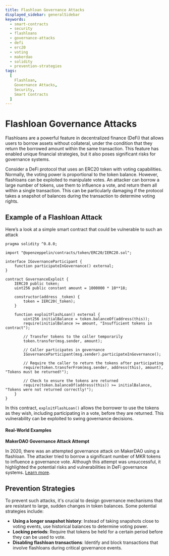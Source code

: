 ```yaml
---
title: Flashloan Governance Attacks
displayed_sidebar: generalSidebar
keywords:
  - smart-contracts
  - security
  - flashloans
  - governance-attacks
  - defi
  - erc20
  - voting
  - makerdao
  - solidity
  - prevention-strategies
tags:
  [
    Flashloan,
    Governance Attacks,
    Security,
    Smart Contracts
  ]
---
```


# Flashloan Governance Attacks

Flashloans are a powerful feature in decentralized finance (DeFi) that allows users to borrow assets without collateral, under the condition that they return the borrowed amount within the same transaction. This feature has enabled unique financial strategies, but it also poses significant risks for governance systems.

Consider a DeFi protocol that uses an ERC20 token with voting capabilities. Normally, the voting power is proportional to the token balance. However, flashloans can be exploited to manipulate votes. An attacker can borrow a large number of tokens, use them to influence a vote, and return them all within a single transaction. This can be particularly damaging if the protocol takes a snapshot of balances during the transaction to determine voting rights.

## Example of a Flashloan Attack

Here’s a look at a simple smart contract that could be vulnerable to such an attack

```solidity
pragma solidity ^0.8.0;

import "@openzeppelin/contracts/token/ERC20/IERC20.sol";

interface IGovernanceParticipant {
    function participateInGovernance() external;
}

contract GovernanceExploit {
    IERC20 public token;
    uint256 public constant amount = 1000000 * 10**18;

    constructor(address _token) {
        token = IERC20(_token);
    }

    function exploitFlashLoan() external {
        uint256 initialBalance = token.balanceOf(address(this));
        require(initialBalance >= amount, "Insufficient tokens in contract");

        // Transfer tokens to the caller temporarily
        token.transfer(msg.sender, amount);

        // Caller participates in governance
        IGovernanceParticipant(msg.sender).participateInGovernance();

        // Require the caller to return the tokens after participating
        require(token.transferFrom(msg.sender, address(this), amount), "Tokens must be returned!");

        // Check to ensure the tokens are returned
        require(token.balanceOf(address(this)) >= initialBalance, "Tokens were not returned correctly!");
    }
}

```

In this contract, `exploitFlashLoan()` allows the borrower to use the tokens as they wish, including participating in a vote, before they are returned. This vulnerability can be exploited to swing governance decisions.

#### Real-World Examples

**MakerDAO Governance Attack Attempt**

In 2020, there was an attempted governance attack on MakerDAO using a flashloan. The attacker tried to borrow a significant number of MKR tokens to influence a governance vote. Although this attempt was unsuccessful, it highlighted the potential risks and vulnerabilities in DeFi governance systems. [Learn more](https://www.theblock.co/post/82721/makerdao-issues-warning-after-a-flash-loan-is-used-to-pass-a-governance-vote).

## Prevention Strategies

To prevent such attacks, it's crucial to design governance mechanisms that are resistant to large, sudden changes in token balances. Some potential strategies include:

- **Using a longer snapshot history**: Instead of taking snapshots close to voting events, use historical balances to determine voting power.
- **Locking periods**: Require that tokens be held for a certain period before they can be used to vote.
- **Disabling flashloan transactions**: Identify and block transactions that involve flashloans during critical governance events.
